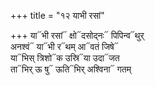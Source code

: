 +++
title = "१२ याभी रसां"

+++
या᳓भी रसां᳓ क्षो᳓दसोद्नः᳓ पिपिन्व᳓थुर्  
अनश्वं᳓ या᳓भी र᳓थम् आ᳓वतं जिषे᳓  
या᳓भिस् त्रिशो᳓क उस्रि᳓या उदा᳓जत  
ता᳓भिर् ऊ षु᳓ ऊति᳓भिर् अश्विना᳓ गतम्